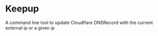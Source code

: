 # Keepup

A command line tool to update Cloudflare DNSRecord with the current external ip
or a given ip
